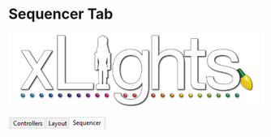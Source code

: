 # Sequencer Tab

![](../../.gitbook/assets/xlights-logo.png)

![](<../../.gitbook/assets/image (825).png>)
